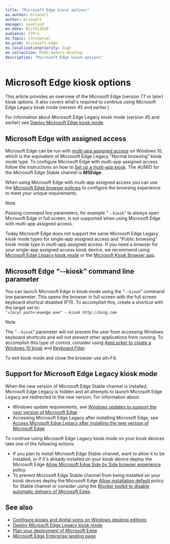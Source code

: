 ```yaml
---
title: "Microsoft Edge kiosk options"
ms.author: brianalt
author: brianalt
manager: seanlynd
ms.date: 01/15/2020
audience: ITPro
ms.topic: conceptual
ms.prod: microsoft-edge
ms.localizationpriority: high
ms.collection: M365-modern-desktop
description: "Microsoft Edge kiosk options"
---
```


# Microsoft Edge kiosk options

This article provides an overview of the Microsoft Edge (version 77 or later) kiosk options. It also covers what's required to continue using Microsoft Edge Legacy kiosk mode (version 45 and earlier.)

For information about Microsoft Edge Legacy kiosk mode (version 45 and earlier) see [Deploy Microsoft Edge kiosk mode](https://aka.ms/edgekioskmode).

## Microsoft Edge with assigned access

Microsoft Edge can be run with [multi-app assigned access](https://docs.microsoft.com/windows/configuration/lock-down-windows-10-to-specific-apps) on Windows 10, which is the equivalent of Microsoft Edge Legacy "Normal browsing” kiosk mode type. To configure Microsoft Edge with multi-app assigned access follow the instructions on how to [Set up a multi-app kiosk](https://docs.microsoft.com/windows/configuration/lock-down-windows-10-to-specific-apps). The AUMID for the Microsoft Edge Stable channel is **MSEdge**. 

When using Microsoft Edge with multi-app assigned access you can use the [Microsoft Edge browser policies](microsoft-edge-policies.md) to configure the browsing experience to meet your unique requirements.

> [!NOTE]
> Passing command line parameters, for example "`--kiosk`" to always open Microsoft Edge in full screen, is not supported when using Microsoft Edge with multi-app assigned access.

Today Microsoft Edge does not support the same Microsoft Edge Legacy kiosk mode types for single-app assigned access and "Public browsing" kiosk mode type in multi-app assigned access. If you need a browser for your single-app assigned access kiosk device, we recommend using [Microsoft Edge Legacy kiosk mode](https://aka.ms/edgekioskmode) or the [Microsoft Kiosk Browser app](https://www.microsoft.com/p/kiosk-browser/9ngb5s5xg2kp?activetab=pivot:overviewtab). 

## Microsoft Edge “--kiosk” command line parameter

You can launch Microsoft Edge in kiosk mode using the “`--kiosk`” command line parameter. This opens the browser in full screen with the full screen keyboard shortcut disabled (F11). To accomplish this, create a shortcut with the target set to:<br>
*`"<local path>\msedge.exe" --kiosk http://bing.com`*

> [!NOTE]
> The "`--kiosk`" parameter will not prevent the user from accessing Windows keyboard shortcuts and will not prevent other applications from running. To accomplish this type of control, consider using [AppLocker to create a Windows 10 kiosk](https://docs.microsoft.com/windows/configuration/lock-down-windows-10-applocker) and [Keyboard Filter](https://docs.microsoft.com/windows-hardware/customize/enterprise/keyboardfilter).

To exit kiosk mode and close the browser use alt+F4.

## Support for Microsoft Edge Legacy kiosk mode

When the new version of Microsoft Edge Stable channel is installed, Microsoft Edge Legacy is hidden and all attempts to launch Microsoft Edge Legacy are redirected to the new version. For information about:

- Windows update requirements, see [Windows updates to support the next version of Microsoft Edge](microsoft-edge-sysupdate-windows-updates.md) 
- Accessing Microsoft Edge Legacy after installing Microsoft Edge,  see [Access Microsoft Edge Legacy after installing the new version of Microsoft Edge](microsoft-edge-sysupdate-access-old-edge.md)
 
To continue using Microsoft Edge Legacy kiosk mode on your kiosk devices take one of the following actions: 

- If you plan to install Microsoft Edge Stable channel, want to allow it to be installed, or if it's already installed on your kiosk device deploy the Microsoft Edge [Allow Microsoft Edge Side by Side browser experience](microsoft-edge-update-policies#allowsxs.md) policy.
- To prevent Microsoft Edge Stable channel from being installed on your kiosk devices deploy the Microsoft Edge [Allow installation default](microsoft-edge-update-policies#allow-installation-default.md) policy for Stable channel or consider using the [Blocker toolkit to disable automatic delivery of Microsoft Edge](microsoft-edge-blocker-toolkit.md). 

## See also

- [Configure kiosks and digital signs on Windows desktop editions](https://docs.microsoft.com/windows/configuration/kiosk-methods)
- [Deploy Microsoft Edge Legacy kiosk mode](https://aka.ms/edgekioskmode) 
- [Plan your deployment of Microsoft Edge](deploy-edge-plan-deployment.md)
- [Microsoft Edge Enterprise landing page](https://aka.ms/EdgeEnterprise)
